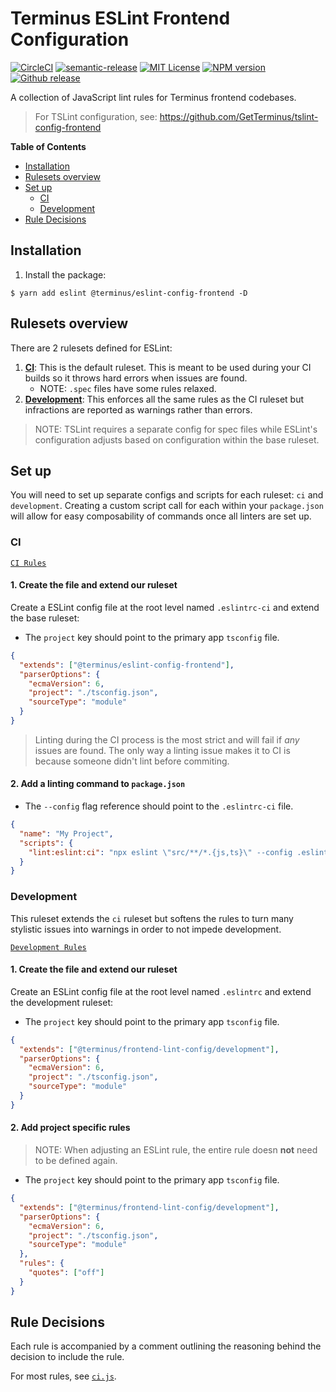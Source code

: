 <h1>Terminus ESLint Frontend Configuration</h1>

[![CircleCI][circle-badge]][circle-link]
[![semantic-release][semantic-release-badge]][semantic-release]
[![MIT License][license-image]][license-url]
[![NPM version][npm-version-image]][npm-url]
[![Github release][gh-release-badge]][gh-releases]

A collection of JavaScript lint rules for Terminus frontend codebases.

> For TSLint configuration, see: https://github.com/GetTerminus/tslint-config-frontend


<!-- START doctoc generated TOC please keep comment here to allow auto update -->
<!-- DON'T EDIT THIS SECTION, INSTEAD RE-RUN doctoc TO UPDATE -->
**Table of Contents**

- [Installation](#installation)
- [Rulesets overview](#rulesets-overview)
- [Set up](#set-up)
  - [CI](#ci)
  - [Development](#development)
- [Rule Decisions](#rule-decisions)

<!-- END doctoc generated TOC please keep comment here to allow auto update -->


## Installation

1. Install the package:

```
$ yarn add eslint @terminus/eslint-config-frontend -D
```


## Rulesets overview

There are 2 rulesets defined for ESLint:

1. **[CI](#CI)**: This is the default ruleset. This is meant to be used during your CI builds so it throws hard errors when issues are
   found.
    - NOTE: `.spec` files have some rules relaxed.
2. **[Development](#Development)**: This enforces all the same rules as the CI ruleset but infractions are reported as warnings rather than
   errors.

> NOTE: TSLint requires a separate config for spec files while ESLint's configuration adjusts based on configuration within the base
> ruleset.


## Set up

You will need to set up separate configs and scripts for each ruleset: `ci` and `development`. Creating a custom script call for each within
your `package.json` will allow for easy composability of commands once all linters are set up.

### CI

[`CI Rules`](./ci.js)

#### 1. Create the file and extend our ruleset

Create a ESLint config file at the root level named `.eslintrc-ci` and extend the base ruleset:

- The `project` key should point to the primary app `tsconfig` file.

```json
{
  "extends": ["@terminus/eslint-config-frontend"],
  "parserOptions": {
    "ecmaVersion": 6,
    "project": "./tsconfig.json",
    "sourceType": "module"
  }
}
```

> Linting during the CI process is the most strict and will fail if _any_ issues are found. The only way a linting issue makes it to CI is
> because someone didn't lint before commiting.

#### 2. Add a linting command to `package.json`

- The `--config` flag reference should point to the `.eslintrc-ci` file.

```json
{
  "name": "My Project",
  "scripts": {
    "lint:eslint:ci": "npx eslint \"src/**/*.{js,ts}\" --config .eslintrc-ci"
  }
}
```


### Development

This ruleset extends the `ci` ruleset but softens the rules to turn many stylistic issues into warnings in order to not impede development.

[`Development Rules`](./development.js)

#### 1. Create the file and extend our ruleset

Create an ESLint config file at the root level named `.eslintrc` and extend the development ruleset:

- The `project` key should point to the primary app `tsconfig` file.

```json
{
  "extends": ["@terminus/frontend-lint-config/development"],
  "parserOptions": {
    "ecmaVersion": 6,
    "project": "./tsconfig.json",
    "sourceType": "module"
  }
}
```

#### 2. Add project specific rules

> NOTE: When adjusting an ESLint rule, the entire rule doesn **not** need to be defined again.

- The `project` key should point to the primary app `tsconfig` file.

```json
{
  "extends": ["@terminus/frontend-lint-config/development"],
  "parserOptions": {
    "ecmaVersion": 6,
    "project": "./tsconfig.json",
    "sourceType": "module"
  },
  "rules": {
    "quotes": ["off"]
  }
}
```


## Rule Decisions

Each rule is accompanied by a comment outlining the reasoning behind the decision to include the rule.

For most rules, see [`ci.js`](./ci.js).




<!--
  LINKS
-->

<!-- BADGES -->
[circle-badge]:           https://circleci.com/gh/GetTerminus/eslint-config-frontend/tree/master.svg?style=shield
[npm-version-image]:      http://img.shields.io/npm/v/@terminus/eslint-config-frontend.svg
[semantic-release-badge]: https://img.shields.io/badge/%20%20%F0%9F%93%A6%F0%9F%9A%80-semantic--release-e10079.svg
[license-image]:          http://img.shields.io/badge/license-MIT-blue.svg
[gh-release-badge]:       https://img.shields.io/github/release/GetTerminus/eslint-config-frontend.svg
[gh-releases]:            https://github.com/GetTerminus/eslint-config-frontend/releases/
[circle-link]:            https://circleci.com/gh/GetTerminus/eslint-config-frontend/tree/master
[semantic-release]:       https://github.com/semantic-release/semantic-release
[npm-url]:                https://npmjs.org/package/@terminus/eslint-config-frontend
[license-url]:            https://github.com/GetTerminus/eslint-config-frontend/blob/master/LICENSE
